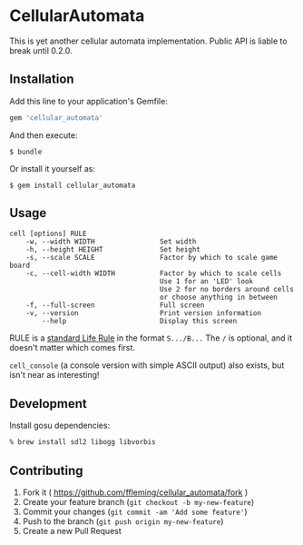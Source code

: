 # CellularAutomata

This is yet another cellular automata implementation.  Public API is liable to
break until 0.2.0.

## Installation

Add this line to your application's Gemfile:

```ruby
gem 'cellular_automata'
```

And then execute:

    $ bundle

Or install it yourself as:

    $ gem install cellular_automata

## Usage

```
cell [options] RULE
    -w, --width WIDTH                Set width
    -h, --height HEIGHT              Set height
    -s, --scale SCALE                Factor by which to scale game board
    -c, --cell-width WIDTH           Factor by which to scale cells
                                     Use 1 for an 'LED' look
                                     Use 2 for no borders around cells
                                     or choose anything in between
    -f, --full-screen                Full screen
    -v, --version                    Print version information
        --help                       Display this screen
```

RULE is a [standard Life Rule](http://www.conwaylife.com/wiki/Cellular_automaton) in the format `S.../B...`  The `/` is optional, and it doesn't matter which comes first.

`cell_console` (a console version with simple ASCII output) also exists, but isn't near as interesting!

## Development

Install gosu dependencies:
```bash
% brew install sdl2 libogg libvorbis
```

## Contributing

1. Fork it ( https://github.com/ffleming/cellular_automata/fork )
2. Create your feature branch (`git checkout -b my-new-feature`)
3. Commit your changes (`git commit -am 'Add some feature'`)
4. Push to the branch (`git push origin my-new-feature`)
5. Create a new Pull Request
